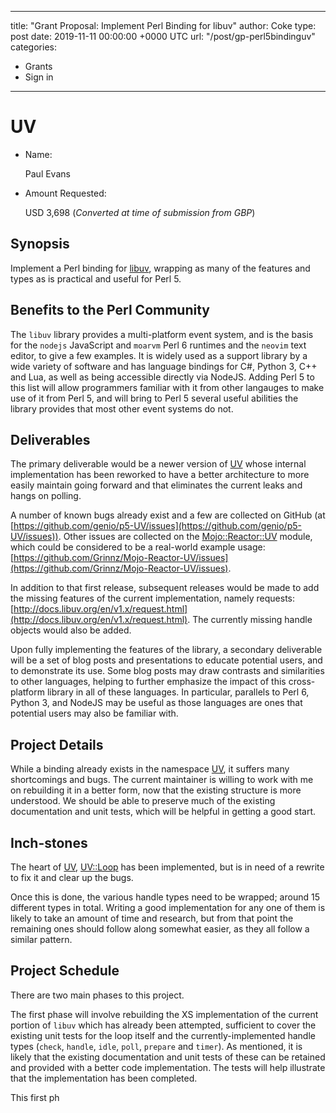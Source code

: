 
---
title: "Grant Proposal: Implement Perl Binding for libuv"
author: Coke
type: post
date: 2019-11-11 00:00:00 +0000 UTC
url: "/post/gp-perl5bindinguv"
categories:
 - Grants
 - Sign in

---

# UV

- Name:

    Paul Evans

- Amount Requested:

    USD 3,698 (*Converted at time of submission from GBP*)

## Synopsis

Implement a Perl binding for [libuv](https://libuv.org), wrapping as many of
the features and types as is practical and useful for Perl 5.

## Benefits to the Perl Community

The `libuv` library provides a multi-platform event system, and is the basis
for the `nodejs` JavaScript and `moarvm` Perl 6 runtimes and the `neovim`
text editor, to give a few examples. It is widely used as a support library by
a wide variety of software and has language bindings for C#, Python 3, C++ and
Lua, as well as being accessible directly via NodeJS. Adding Perl 5 to this
list will allow programmers familiar with it from other langauges to make use
of it from Perl 5, and will bring to Perl 5 several useful abilities the
library provides that most other event systems do not.

## Deliverables

The primary deliverable would be a newer version of [UV](https://metacpan.org/pod/UV) whose internal
implementation has been reworked to have a better architecture to more easily
maintain going forward and that eliminates the current leaks and hangs on
polling.

A number of known bugs already exist and a few are collected on GitHub (at
[https://github.com/genio/p5-UV/issues](https://github.com/genio/p5-UV/issues)). Other issues are collected on the
[Mojo::Reactor::UV](https://metacpan.org/pod/Mojo::Reactor::UV) module, which could be considered to be a real-world
example usage: [https://github.com/Grinnz/Mojo-Reactor-UV/issues](https://github.com/Grinnz/Mojo-Reactor-UV/issues).

In addition to that first release, subsequent releases would be made to add
the missing features of the current implementation, namely requests:
[http://docs.libuv.org/en/v1.x/request.html](http://docs.libuv.org/en/v1.x/request.html). The currently missing handle
objects would also be added.

Upon fully implementing the features of the library, a secondary deliverable
will be a set of blog posts and presentations to educate potential users,
and to demonstrate its use. Some blog posts may draw contrasts and
similarities to other languages, helping to further emphasize the impact of
this cross-platform library in all of these languages. In particular,
parallels to Perl 6, Python 3, and NodeJS may be useful as those languages
are ones that potential users may also be familiar with.

## Project Details

While a binding already exists in the namespace [UV](https://metacpan.org/pod/UV), it suffers many
shortcomings and bugs. The current maintainer is willing to work with me on
rebuilding it in a better form, now that the existing structure is more
understood. We should be able to preserve much of the existing documentation
and unit tests, which will be helpful in getting a good start.

## Inch-stones

The heart of [UV](https://metacpan.org/pod/UV), [UV::Loop](https://metacpan.org/pod/UV::Loop) has been implemented, but is in need of a
rewrite to fix it and clear up the bugs.

Once this is done, the various handle types need to be wrapped; around 15
different types in total. Writing a good implementation for any one of them is
likely to take an amount of time and research, but from that point the
remaining ones should follow along somewhat easier, as they all follow a
similar pattern.

## Project Schedule

There are two main phases to this project.

The first phase will involve rebuilding the XS implementation of the current
portion of `libuv` which has already been attempted, sufficient to cover the
existing unit tests for the loop itself and the currently-implemented handle
types (`check`, `handle`, `idle`, `poll`, `prepare` and `timer`). As
mentioned, it is likely that the existing documentation and unit tests of
these can be retained and provided with a better code implementation. The
tests will help illustrate that the implementation has been completed.

This first ph